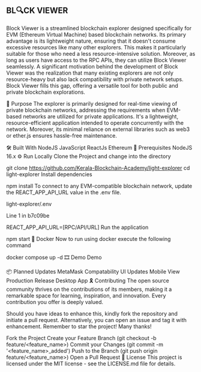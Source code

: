##  BL🔍CK VIEWER ##
Block Viewer is a streamlined blockchain explorer designed specifically for EVM (Ethereum Virtual Machine) based blockchain networks. Its primary advantage is its lightweight nature, ensuring that it doesn't consume excessive resources like many other explorers. This makes it particularly suitable for those who need a less resource-intensive solution. Moreover, as long as users have access to the RPC APIs, they can utilize Block Viewer seamlessly. A significant motivation behind the development of Block Viewer was the realization that many existing explorers are not only resource-heavy but also lack compatibility with private network setups. Block Viewer fills this gap, offering a versatile tool for both public and private blockchain explorations.

🎯 Purpose
The explorer is primarily designed for real-time viewing of private blockchain networks, addressing the requirements when EVM-based networks are utilized for private applications. It's a lightweight, resource-efficient application intended to operate concurrently with the network. Moreover, its minimal reliance on external libraries such as web3 or ether.js ensures hassle-free maintenance.

🛠 Built With
NodeJS JavaScript ReactJs Ethereum
📢 Prerequisites
NodeJS 16.x
⚙️ Run Locally
Clone the Project and change into the directory

git clone https://github.com/Kerala-Blockchain-Academy/light-explorer
cd light-explorer
Install dependencies

npm install
To connect to any EVM-compatible blockchain network, update the REACT_APP_API_URL value in the .env file.

light-explorer/.env

Line 1 in b7c09be

 REACT_APP_API_URL=[RPC/API/URL] 
Run the application

npm start
🐳 Docker
Now to run using docker execute the following command

docker compose up -d
🎞️ Demo
Demo

📦 Planned Updates
MetaMask Compatability
UI Updates
Mobile View
Production Release
Desktop App
🎗️ Contributing
The open source community thrives on the contributions of its members, making it a remarkable space for learning, inspiration, and innovation. Every contribution you offer is deeply valued.

Should you have ideas to enhance this, kindly fork the repository and initiate a pull request. Alternatively, you can open an issue and tag it with enhancement. Remember to star the project! Many thanks!

Fork the Project
Create your Feature Branch (git checkout -b feature/<feature_name>)
Commit your Changes (git commit -m '<feature_name>_added')
Push to the Branch (git push origin feature/<feature_name>)
Open a Pull Request
📜 License
This project is licensed under the MIT license - see the LICENSE.md file for details.
